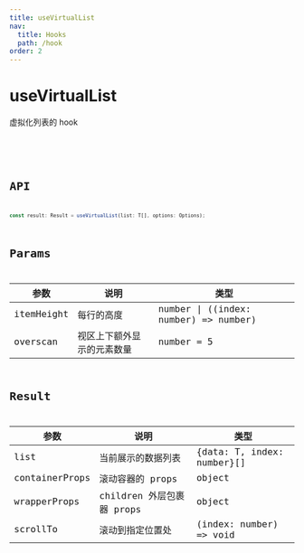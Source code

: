 ```yaml
---
title: useVirtualList
nav:
  title: Hooks
  path: /hook
order: 2
---
```


# useVirtualList

虚拟化列表的 hook

<code src="./demo/useVirtualList.tsx">

<code src="./demo/useVirtualListDrag.tsx">

# API

```typescript
const result: Result = useVirtualList(list: T[], options: Options);
```

# Params

| 参数       | 说明                       | 类型                                  |
| ---------- | -------------------------- | ------------------------------------- |
| itemHeight | 每行的高度                 | number \| ((index: number) => number) |
| overscan   | 视区上下额外显示的元素数量 | number = 5                            |

# Result

| 参数           | 说明                      | 类型                       |
| -------------- | ------------------------- | -------------------------- |
| list           | 当前展示的数据列表        | {data: T, index: number}[] |
| containerProps | 滚动容器的 props          | object                     |
| wrapperProps   | children 外层包裹器 props | object                     |
| scrollTo       | 滚动到指定位置处          | (index: number) => void    |
